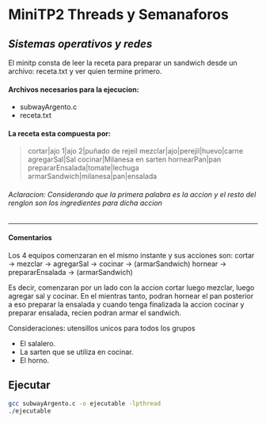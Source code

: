 # MiniTP2 Threads y Semanaforos
## _Sistemas operativos y redes_

El minitp consta de leer la receta para preparar un sandwich desde un archivo: receta.txt y ver quien termine primero.

#### Archivos necesarios para la ejecucion: 
- subwayArgento.c
- receta.txt

#### La receta esta compuesta por:
> cortar|ajo 1|ajo 2|puñado de rejeil
> mezclar|ajo|perejil|huevo|carne
> agregarSal|Sal
> cocinar|Milanesa en sarten
> hornearPan|pan
> prepararEnsalada|tomate|lechuga
>armarSandwich|milanesa|pan|ensalada
###### Aclaracion: Considerando que la primera palabra es la accion y el resto del renglon son los ingredientes para dicha accion

***
#### Comentarios
Los 4 equipos comenzaran en el mismo instante y sus acciones son:
cortar -> mezclar -> agregarSal -> cocinar          -> (armarSandwich)
hornear -> prepararEnsalada                         -> (armarSandwich)

Es decir, comenzaran por un lado con la accion cortar luego mezclar, luego agregar sal y cocinar. En el mientras tanto, podran hornear el pan posterior a eso preparar la ensalada y cuando tenga finalizada la accion cocinar y preparar ensalada, recien podran armar el sandwich.


Consideraciones: utensillos unicos para todos los grupos
- El salalero.
- La sarten que se utiliza en cocinar.
- El horno.

## Ejecutar
```sh
gcc subwayArgento.c -o ejecutable -lpthread
./ejecutable
```
